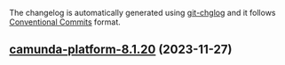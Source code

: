 The changelog is automatically generated using [git-chglog](https://github.com/git-chglog/git-chglog)
and it follows [Conventional Commits](https://www.conventionalcommits.org/en/v1.0.0/) format.


<a name="camunda-platform-8.1.20"></a>
## [camunda-platform-8.1.20](https://github.com/camunda/camunda-platform-helm/compare/camunda-platform-8.1.19...camunda-platform-8.1.20) (2023-11-27)


